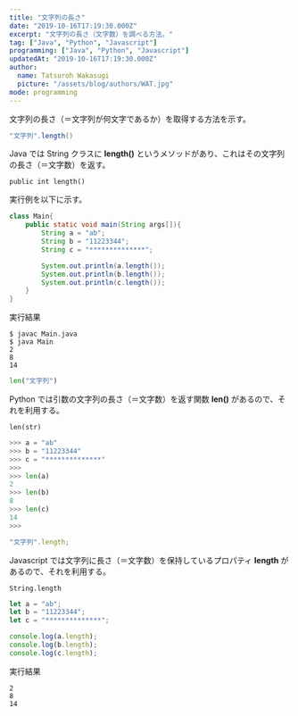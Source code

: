 ```yaml
---
title: "文字列の長さ"
date: "2019-10-16T17:19:30.000Z"
excerpt: "文字列の長さ（文字数）を調べる方法。"
tag: ["Java", "Python", "Javascript"]
programming: ["Java", "Python", "Javascript"]
updatedAt: "2019-10-16T17:19:30.000Z"
author:
  name: Tatsuroh Wakasugi
  picture: "/assets/blog/authors/WAT.jpg"
mode: programming
---
```


文字列の長さ（＝文字列が何文字であるか）を取得する方法を示す。

<div class="note_content_by_programming_language" id="note_content_Java">

```java
"文字列".length()
```

Java では String クラスに **length()** というメソッドがあり、これはその文字列の長さ（＝文字数）を返す。

`public int length()`

実行例を以下に示す。

```java
class Main{
    public static void main(String args[]){
        String a = "ab";
        String b = "11223344";
        String c = "**************";

        System.out.println(a.length());
        System.out.println(b.length());
        System.out.println(c.length());
    }
}
```

実行結果

```
$ javac Main.java
$ java Main
2
8
14
```

</div>
<div class="note_content_by_programming_language" id="note_content_Python">

```python
len("文字列")
```

Python では引数の文字列の長さ（＝文字数）を返す関数 **len()** があるので、それを利用する。

`len(str)`

```python
>>> a = "ab"
>>> b = "11223344"
>>> c = "**************"
>>>
>>> len(a)
2
>>> len(b)
8
>>> len(c)
14
>>>
```

</div>
<div class="note_content_by_programming_language" id="note_content_Javascript">

```javascript
"文字列".length;
```

Javascript では文字列に長さ（＝文字数）を保持しているプロパティ **length** があるので、それを利用する。

`String.length`

```javascript
let a = "ab";
let b = "11223344";
let c = "**************";

console.log(a.length);
console.log(b.length);
console.log(c.length);
```

実行結果

```
2
8
14
```

</div>
